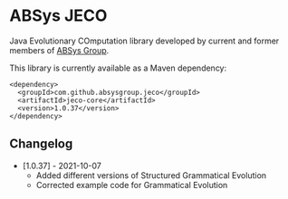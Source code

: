 ABSys JECO
====

Java Evolutionary COmputation library developed by current and former members of <a href="http://bioinspired.dacya.ucm.es/">ABSys Group</a>.


This library is currently available as a Maven dependency:
```
<dependency>
  <groupId>com.github.absysgroup.jeco</groupId>
  <artifactId>jeco-core</artifactId>
  <version>1.0.37</version>
</dependency>
```

Changelog
---------
 * [1.0.37] - 2021-10-07
   * Added different versions of Structured Grammatical Evolution
   * Corrected example code for Grammatical Evolution 